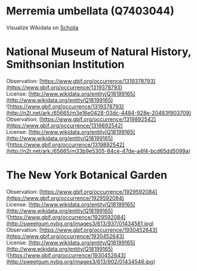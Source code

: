 
Merremia umbellata (Q7403044)
=============================
  
Visualize Wikidata on [Scholia](https://scholia.toolforge.org/taxon/Q7403044)
# National Museum of Natural History, Smithsonian Institution
  
Observation: [https://www.gbif.org/occurrence/1319378793](https://www.gbif.org/occurrence/1319378793)  
License: [http://www.wikidata.org/entity/Q18199165](http://www.wikidata.org/entity/Q18199165)  
![https://www.gbif.org/occurrence/1319378793](http://n2t.net/ark:/65665/m3e16e0428-03dc-4484-928e-20483f903709)  
Observation: [https://www.gbif.org/occurrence/1319892542](https://www.gbif.org/occurrence/1319892542)  
License: [http://www.wikidata.org/entity/Q18199165](http://www.wikidata.org/entity/Q18199165)  
![https://www.gbif.org/occurrence/1319892542](http://n2t.net/ark:/65665/m33b9e5305-84ce-47de-a4f4-bcd65dd5099a)
# The New York Botanical Garden
  
Observation: [https://www.gbif.org/occurrence/1929592084](https://www.gbif.org/occurrence/1929592084)  
License: [http://www.wikidata.org/entity/Q18199165](http://www.wikidata.org/entity/Q18199165)  
![https://www.gbif.org/occurrence/1929592084](http://sweetgum.nybg.org/images3/613/937/01434581.jpg)  
Observation: [https://www.gbif.org/occurrence/1930452643](https://www.gbif.org/occurrence/1930452643)  
License: [http://www.wikidata.org/entity/Q18199165](http://www.wikidata.org/entity/Q18199165)  
![https://www.gbif.org/occurrence/1930452643](http://sweetgum.nybg.org/images3/613/902/01434546.jpg)